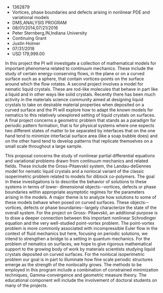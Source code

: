 
* 1362879
* Vortices, phase boundaries and defects arising in nonlinear PDE and variational models
* DMS,ANALYSIS PROGRAM
* 08/01/2014,07/21/2016
* Peter Sternberg,IN,Indiana University
* Continuing Grant
* Justin Holmer
* 07/31/2018
* USD 179,999.00

In this project the PI will investigate a collection of mathematical models for
important phenomena related to continuum mechanics. These include the study of
certain energy-conserving flows, in the plane or on a curved surface such as a
sphere, that contain vortices-points on the surface around which the flow
rotates. A second project involves a model for nematic liquid crystals. These
are rod-like molecules that behave in part like a liquid and in other ways like
solid crystals. Recently there has been much activity in the materials science
community aimed at designing liquid crystals to take on desirable material
properties when deposited on a curved surface and the PI will explore how to
adapt the known models for nematics to this relatively unexplored setting of
liquid crystals on surfaces. A final project concerns a geometric problem that
stands as a paradigm for periodic pattern formation, that is for physical
systems where one expects two different states of matter to be separated by
interfaces that on the one hand tend to minimize interfacial surface area (like
a soap bubble does) and on the other hand tend to develop patterns that
replicate themselves on a small scale throughout a large sample.

This proposal concerns the study of nonlinear partial differential equations and
variational problems drawn from continuum mechanics and related fields. These
include the Gross-Pitaevskii system, the Landau-deGennes model for nematic
liquid crystals and a nonlocal variant of the classic isoperimetric problem
related to models for diblock co-polymers. The goal in these investigations is
to describe the behavior of solutions to these systems in terms of lower-
dimensional objects--vortices, defects or phase boundaries within appropriate
asymptotic regimes for the parameters arising in the models. A major theme is to
analyze how solutions to some of these models behave when posed on curved
surfaces. These objects--vortices, defects or phase boundaries--largely
characterize the state of the overall system. For the project on Gross-
Pitaevskii, an additional purpose is to draw a deeper connection between this
important nonlinear Schrodinger equation and the very well-studied point-vortex
problem. The point-vortex problem is more commonly associated with
incompressible Euler flow in the context of fluid mechanics but here, focusing
on periodic solutions, we intend to strengthen a bridge to a setting in quantum
mechanics. For the problem of nematics on surfaces, we hope to give rigorous
mathematical support to the growing body of work by materials scientists
studying liquid crystals deposited on curved surfaces. For the nonlocal
isoperimetric problem our goal is in part to illuminate how fine scale periodic
structures emerge as the strength of the nonlocality grows. The methods to be
employed in this program include a combination of constrained minimization
techniques, Gamma-convergence and geometric measure theory. The educational
component will include the involvement of doctoral students on many of the
projects.
